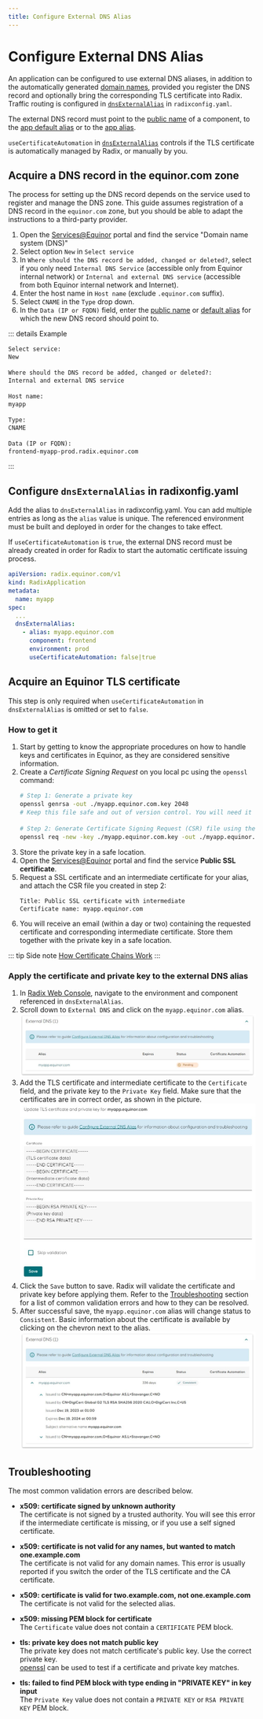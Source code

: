 ```yaml
---
title: Configure External DNS Alias
---
```

# Configure External DNS Alias

An application can be configured to use external DNS aliases, in addition to the automatically generated [domain names](../../docs/topic-domain-names), provided you register the DNS record and optionally bring the corresponding TLS certificate into Radix. Traffic routing is configured in [`dnsExternalAlias`](../../references/reference-radix-config/#dnsexternalalias) in `radixconfig.yaml`.

The external DNS record must point to the [public name](../../docs/topic-domain-names/#public-name) of a component, to the [app default alias](../../docs/topic-domain-names/#app-default-alias) or to the [app alias](../../docs/topic-domain-names/#app-alias).

`useCertificateAutomation` in [`dnsExternalAlias`](../../references/reference-radix-config/#dnsexternalalias) controls if the TLS certificate is automatically managed by Radix, or manually by you.

## Acquire a DNS record in the equinor.com zone

The process for setting up the DNS record depends on the service used to register and manage the DNS zone. This guide assumes registration of a DNS record in the `equinor.com` zone, but you should be able to adapt the instructions to a third-party provider.

1. Open the [Services@Equinor](https://equinor.service-now.com/selfservice) portal and find the service "Domain name system (DNS)"
1. Select option `New` in `Select service`
1. In `Where should the DNS record be added, changed or deleted?`, select if you only need `Internal DNS Service` (accessible only from Equinor internal network) or `Internal and external DNS service` (accessible from both Equinor internal network and Internet).
1. Enter the host name in `Host name` (exclude `.equinor.com` suffix).
1. Select `CNAME` in the `Type` drop down.
1. In the `Data (IP or FQDN)` field, enter the [public name](../../docs/topic-domain-names/#public-name) or [default alias](../../docs/topic-domain-names/#app-default-alias) for which the new DNS record should point to.  

::: details Example

```text
Select service:
New

Where should the DNS record be added, changed or deleted?:
Internal and external DNS service

Host name:
myapp

Type:
CNAME

Data (IP or FQDN):
frontend-myapp-prod.radix.equinor.com
```

:::

## Configure `dnsExternalAlias` in radixonfig.yaml

Add the alias to `dnsExternalAlias` in radixconfig.yaml. You can add multiple entries as long as the `alias` value is unique. The referenced environment must be built and deployed in order for the changes to take effect.

If `useCertificateAutomation` is `true`, the external DNS record must be already created in order for Radix to start the automatic certificate issuing process.

``` yaml
apiVersion: radix.equinor.com/v1
kind: RadixApplication
metadata:
  name: myapp
spec:
  ...
  dnsExternalAlias:
    - alias: myapp.equinor.com
      component: frontend
      environment: prod
      useCertificateAutomation: false|true
```

## Acquire an Equinor TLS certificate

This step is only required when `useCertificateAutomation` in `dnsExternalAlias` is omitted or set to `false`.

### How to get it

1. Start by getting to know the appropriate procedures on how to handle keys and certificates in Equinor, as they are considered sensitive information.
1. Create a _Certificate Signing Request_ on you local pc using the `openssl` command:
    ```sh
    # Step 1: Generate a private key
    openssl genrsa -out ./myapp.equinor.com.key 2048
    # Keep this file safe and out of version control. You will need it later. 

    # Step 2: Generate Certificate Signing Request (CSR) file using the private key
    openssl req -new -key ./myapp.equinor.com.key -out ./myapp.equinor.com.csr
    ```
1. Store the private key in a safe location.
1. Open the [Services@Equinor](https://equinor.service-now.com/selfservice) portal and find the service **Public SSL certificate**.
1. Request a SSL certificate and an intermediate certificate for your alias, and attach the CSR file you created in step 2:
   ```text
   Title: Public SSL certificate with intermediate
   Certificate name: myapp.equinor.com
   ```
1. You will receive an email (within a day or two) containing the requested certificate and corresponding intermediate certificate. Store them together with the private key in a safe location.

::: tip Side note
[How Certificate Chains Work](https://knowledge.digicert.com/solution/how-certificate-chains-work)
:::


### Apply the certificate and private key to the external DNS alias

1. In [Radix Web Console](https://console.radix.equinor.com/), navigate to the environment and component referenced in `dnsExternalAlias`.
1. Scroll down to `External DNS` and click on the `myapp.equinor.com` alias.
   ![External DNS list pending](./external-dns-list-pending.jpg)
1. Add the TLS certificate and intermediate certificate to the `Certificate` field, and the private key to the `Private Key` field. Make sure that the certificates are in correct order, as shown in the picture.
   ![Set certificate and private key](./certificate-private-key-form.jpg)
1. Click the `Save` button to save. Radix will validate the certificate and private key before applying them. Refer to the [Troubleshooting](./#troubleshooting) section for a list of common validation errors and how to they can be resolved.
1. After successful save, the `myapp.equinor.com` alias will change status to `Consistent`. Basic information about the certificate is available by clicking on the chevron next to the alias.
   ![External DNS list consistent](./external-dns-list-consistent.jpg)

## Troubleshooting

The most common validation errors are described below.

- **x509: certificate signed by unknown authority**  
The certificate is not signed by a trusted authority. You will see this error if the intermediate certificate is missing, or if you use a self signed certificate.

- **x509: certificate is not valid for any names, but wanted to match one.example.com**  
The certificate is not valid for any domain names. This error is usually reported if you switch the order of the TLS certificate and the CA certificate.

- **x509: certificate is valid for two.example.com, not one.example.com**  
The certificate is not valid for the selected alias.

- **x509: missing PEM block for certificate**  
The `Certificate` value does not contain a `CERTIFICATE` PEM block.

- **tls: private key does not match public key**  
The private key does not match certificate's public key. Use the correct private key.  
[openssl](https://www.ibm.com/support/pages/openssl-commands-check-and-verify-your-ssl-certificate-key-and-csr) can be used to test if a certificate and private key matches.

- **tls: failed to find PEM block with type ending in "PRIVATE KEY" in key input**  
The `Private Key` value does not contain a `PRIVATE KEY` or `RSA PRIVATE KEY` PEM block.
